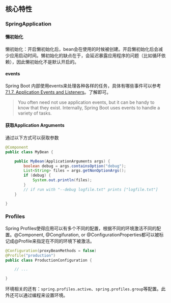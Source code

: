 ## 核心特性
### SpringApplication
#### 懒初始化
懒初始化：开启懒初始化后，bean会在使用的时候被创建。开启懒初始化后会减少应用启动时间。懒初始化的缺点在于，会延迟暴露应用程序的问题（比如循环依赖），因此懒初始化不是默认开启的。

#### events
Spring Boot 内部使用events来处理各种各样的任务，具体有哪些事件可以参考[7.1.7. Application Events and Listeners](https://docs.spring.io/spring-boot/docs/current/reference/htmlsingle/#features.spring-application.application-events-and-listeners)。了解即可。
> You often need not use application events, but it can be handy to know that they exist. Internally, Spring Boot uses events to handle a variety of tasks.

#### 获取Application Arguments
通过以下方式可以获取参数
```java
@Component
public class MyBean {

    public MyBean(ApplicationArguments args) {
        boolean debug = args.containsOption("debug");
        List<String> files = args.getNonOptionArgs();
        if (debug) {
            System.out.println(files);
        }
        // if run with "--debug logfile.txt" prints ["logfile.txt"]
    }

}
```

### Profiles
Spring Profiles使得应用可以有多个不同的配置，根据不同的环境激活不同的配置。@Component, @Congifuration, or @ConfigurationProperties都可以被标记成@Profile来指定在不同的环境下被激活。
```java
@Configuration(proxyBeanMethods = false)
@Profile("production")
public class ProductionConfiguration {

    // ...

}
```

环境相关的还有：`spring.profiles.active`、`spring.profiles.group`等配置。此外还可以通过编程来设置环境。
